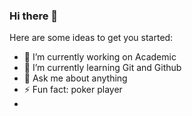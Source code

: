 ### Hi there 👋


Here are some ideas to get you started:

- 🔭 I’m currently working on Academic
- 🌱 I’m currently learning Git and Github
- 💬 Ask me about anything
- ⚡ Fun fact: poker player
- 
